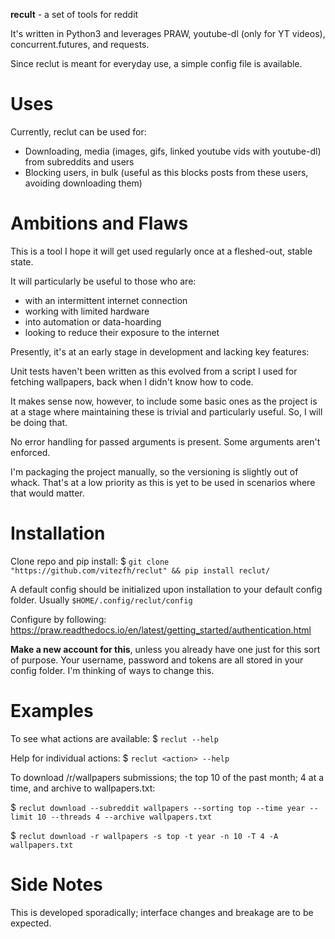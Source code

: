 **recult** - a set of tools for reddit

It's written in Python3 and leverages PRAW, youtube-dl (only for YT videos), concurrent.futures, and requests.

Since reclut is meant for everyday use, a simple config file is available.

# Uses
Currently, reclut can be used for:
- Downloading, media (images, gifs, linked youtube vids with youtube-dl) from subreddits and users
- Blocking users, in bulk (useful as this blocks posts from these users, avoiding downloading them)

# Ambitions and Flaws

This is a tool I hope it will get used regularly once at a fleshed-out, stable state.

It will particularly be useful to those who are:
- with an intermittent internet connection
- working with limited hardware
- into automation or data-hoarding
- looking to reduce their exposure to the internet

Presently, it's at an early stage in development and lacking key features:

Unit tests haven't been written as this evolved from a script I used for fetching wallpapers, back when I didn't know how to code.

It makes sense now, however, to include some basic ones as the project is at a stage where maintaining these is trivial and particularly useful. So, I will be doing that.

No error handling for passed arguments is present. Some arguments aren't enforced.

I'm packaging the project manually, so the versioning is slightly out of whack. That's at a low priority as this is yet to be used in scenarios where that would matter.

# Installation

Clone repo and pip install: $ `git clone "https://github.com/vitezfh/reclut" && pip install reclut/`

A default config should be initialized upon installation to your default config folder. Usually `$HOME/.config/reclut/config`

Configure by following: https://praw.readthedocs.io/en/latest/getting_started/authentication.html
  
  **Make a new account for this**, unless you already have one just for this sort of purpose. Your username, password and tokens are all stored in your config folder. I'm thinking of ways to change this.
  
# Examples

To see what actions are available: $ `reclut --help`

Help for individual actions: $ `reclut <action> --help`

To download /r/wallpapers submissions; the top 10 of the past month; 4 at a time, and archive to wallpapers.txt:

$ `reclut download --subreddit wallpapers --sorting top --time year --limit 10 --threads 4 --archive wallpapers.txt`

$ `reclut download -r wallpapers -s top -t year -n 10 -T 4 -A wallpapers.txt`

# Side Notes
This is developed sporadically; interface changes and breakage are to be expected.

